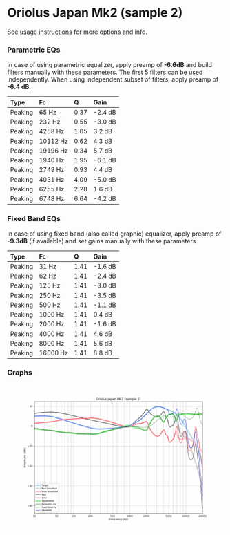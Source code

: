# Oriolus Japan Mk2 (sample 2)
See [usage instructions](https://github.com/jaakkopasanen/AutoEq#usage) for more options and info.

### Parametric EQs
In case of using parametric equalizer, apply preamp of **-6.6dB** and build filters manually
with these parameters. The first 5 filters can be used independently.
When using independent subset of filters, apply preamp of **-6.4 dB**.

| Type    | Fc       |    Q | Gain    |
|:--------|:---------|:-----|:--------|
| Peaking | 65 Hz    | 0.37 | -2.4 dB |
| Peaking | 232 Hz   | 0.55 | -3.0 dB |
| Peaking | 4258 Hz  | 1.05 | 3.2 dB  |
| Peaking | 10112 Hz | 0.62 | 4.3 dB  |
| Peaking | 19196 Hz | 0.34 | 5.7 dB  |
| Peaking | 1940 Hz  | 1.95 | -6.1 dB |
| Peaking | 2749 Hz  | 0.93 | 4.4 dB  |
| Peaking | 4031 Hz  | 4.09 | -5.0 dB |
| Peaking | 6255 Hz  | 2.28 | 1.6 dB  |
| Peaking | 6748 Hz  | 6.64 | -4.2 dB |

### Fixed Band EQs
In case of using fixed band (also called graphic) equalizer, apply preamp of **-9.3dB**
(if available) and set gains manually with these parameters.

| Type    | Fc       |    Q | Gain    |
|:--------|:---------|:-----|:--------|
| Peaking | 31 Hz    | 1.41 | -1.6 dB |
| Peaking | 62 Hz    | 1.41 | -2.4 dB |
| Peaking | 125 Hz   | 1.41 | -3.0 dB |
| Peaking | 250 Hz   | 1.41 | -3.5 dB |
| Peaking | 500 Hz   | 1.41 | -1.1 dB |
| Peaking | 1000 Hz  | 1.41 | 0.4 dB  |
| Peaking | 2000 Hz  | 1.41 | -1.6 dB |
| Peaking | 4000 Hz  | 1.41 | 4.6 dB  |
| Peaking | 8000 Hz  | 1.41 | 5.6 dB  |
| Peaking | 16000 Hz | 1.41 | 8.8 dB  |

### Graphs
![](./Oriolus%20Japan%20Mk2%20(sample%202).png)
